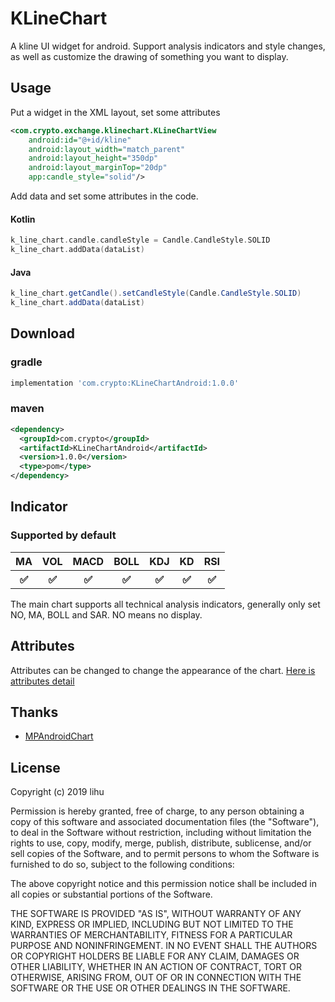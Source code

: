 
# KLineChart
A kline UI widget for android. Support analysis indicators and style changes, as well as customize the drawing of something you want to display.

## Usage
Put a widget in the XML layout, set some attributes
```xml
<com.crypto.exchange.klinechart.KLineChartView
    android:id="@+id/kline"
    android:layout_width="match_parent"
    android:layout_height="350dp"
    android:layout_marginTop="20dp"
    app:candle_style="solid"/>
```

Add data and set some attributes in the code.

#### Kotlin
```kotlin
k_line_chart.candle.candleStyle = Candle.CandleStyle.SOLID
k_line_chart.addData(dataList)
```
#### Java
```java
k_line_chart.getCandle().setCandleStyle(Candle.CandleStyle.SOLID)
k_line_chart.addData(dataList)
```

## Download
### gradle
```groovy
implementation 'com.crypto:KLineChartAndroid:1.0.0'
```
### maven
```xml
<dependency>
  <groupId>com.crypto</groupId>
  <artifactId>KLineChartAndroid</artifactId>
  <version>1.0.0</version>
  <type>pom</type>
</dependency>
```
## Indicator
### Supported by default
<table>
    <tbody>
        <tr>
            <th>MA</th>
            <th>VOL</th>
            <th>MACD</th>
            <th>BOLL</th>
            <th>KDJ</th>
            <th>KD</th>
            <th>RSI</th>
        </tr>
        <tr>
            <th>✅</th>
            <th>✅</th>
            <th>✅</th>
            <th>✅</th>
            <th>✅</th>
            <th>✅</th>
            <th>✅</th>
        </tr>
    </tbody>
</table>
The main chart supports all technical analysis indicators, generally only set NO, MA, BOLL and SAR. NO means no display.

## Attributes
Attributes can be changed to change the appearance of the chart.
[Here is attributes detail](./ATTRIBUTE-DETAIL.md)

## Thanks
  + [MPAndroidChart](https://github.com/PhilJay/MPAndroidChart)

## License
Copyright (c) 2019 lihu

Permission is hereby granted, free of charge, to any person obtaining a copy
of this software and associated documentation files (the "Software"), to deal
in the Software without restriction, including without limitation the rights
to use, copy, modify, merge, publish, distribute, sublicense, and/or sell
copies of the Software, and to permit persons to whom the Software is
furnished to do so, subject to the following conditions:

The above copyright notice and this permission notice shall be included in all
copies or substantial portions of the Software.

THE SOFTWARE IS PROVIDED "AS IS", WITHOUT WARRANTY OF ANY KIND, EXPRESS OR
IMPLIED, INCLUDING BUT NOT LIMITED TO THE WARRANTIES OF MERCHANTABILITY,
FITNESS FOR A PARTICULAR PURPOSE AND NONINFRINGEMENT. IN NO EVENT SHALL THE
AUTHORS OR COPYRIGHT HOLDERS BE LIABLE FOR ANY CLAIM, DAMAGES OR OTHER
LIABILITY, WHETHER IN AN ACTION OF CONTRACT, TORT OR OTHERWISE, ARISING FROM,
OUT OF OR IN CONNECTION WITH THE SOFTWARE OR THE USE OR OTHER DEALINGS IN THE
SOFTWARE.
